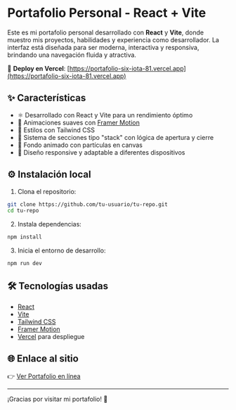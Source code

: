# Portafolio Personal - React + Vite

Este es mi portafolio personal desarrollado con **React** y **Vite**, donde muestro mis proyectos, habilidades y experiencia como desarrollador. La interfaz está diseñada para ser moderna, interactiva y responsiva, brindando una navegación fluida y atractiva.

🚀 **Deploy en Vercel**: [https://portafolio-six-iota-81.vercel.app](https://portafolio-six-iota-81.vercel.app)

## ✨ Características

- ⚛️ Desarrollado con React y Vite para un rendimiento óptimo
- 💫 Animaciones suaves con [Framer Motion](https://www.framer.com/motion/)
- 🎨 Estilos con Tailwind CSS
- 🧩 Sistema de secciones tipo "stack" con lógica de apertura y cierre
- 🌌 Fondo animado con partículas en canvas
- 📱 Diseño responsive y adaptable a diferentes dispositivos


## ⚙️ Instalación local

1. Clona el repositorio:

```bash
git clone https://github.com/tu-usuario/tu-repo.git
cd tu-repo
````

2. Instala dependencias:

```bash
npm install
```

3. Inicia el entorno de desarrollo:

```bash
npm run dev
```

## 🛠️ Tecnologías usadas

* [React](https://reactjs.org/)
* [Vite](https://vitejs.dev/)
* [Tailwind CSS](https://tailwindcss.com/)
* [Framer Motion](https://www.framer.com/motion/)
* [Vercel](https://vercel.com/) para despliegue

## 🌐 Enlace al sitio

👉 [Ver Portafolio en línea](https://portafolio-six-iota-81.vercel.app)

---

¡Gracias por visitar mi portafolio! 🚀

